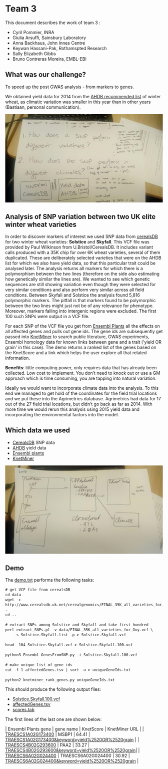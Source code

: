# Team 3

This document describes the work of team 3 :
+ Cyril Pommier, INRA
+ Giulia Arsuffi, Sainsbury Laboratory
+ Anna Backhaus, John Innes Centre
+ Keywan Hassani-Pak, Rothamspted Research
+ Sally Elizabeth Gibbs
+ Bruno Contreras Moreira, EMBL-EBI

## What was our challenge?

To speed up the post GWAS analysis - from markers to genes.

We obtained yield data for 2014 from the [AHDB recommended list](https://cereals.ahdb.org.uk) of winter wheat, 
as climatic variation was smaller in this year than in other years (Bastiaan, personal communication).   

![main questions](pics/photo_2019-03-08_15-55-22.jpg)

## Analysis of SNP variation between two UK elite winter wheat varieties

In order to discover markers of interest we used SNP data from [cerealsDB](http://www.cerealsdb.uk.net/cerealgenomics/CerealsDB/indexNEW.php) 
for two winter wheat varieties: **Solstice** and **Skyfall**. This VCF file was provided by Paul Wilkinson from U.Bristol/CerealsDB.
It includes variant calls produced with a 35K chip for over 6K wheat varieties, several of them duplicated.
These are deliberately selected varieties that were on the AHDB list for which we also have yield data, so that this particular trait could be analysed later. The analysis returns all markers for which there is a polymorphism between the two lines (therefore on the side also estimating how genetically similar the lines are). 
We wanted to see which genetic sequences are still showing variation even though they were selected for very similar conditions and also perform very similar across all field conditions. Between Skyfall and Solstice the analysis found 5,816 polymorphic markers. The pitfall is that markers found to be polymorphic between the two lines might just not be of any relevance for phenotype. Moreover, markers falling into intergenic regions were excluded. The first 100 such SNPs were output in a VCF file. 

For each SNP of the VCF file you get from [Ensembl Plants](http://plants.ensembl.org) all the effects on all affected genes and pulls out gene ids. The gene ids are subsequently get passed into [KnetMiner](http://knetminer.rothamsted.ac.uk/) to search public literature, GWAS experiments, Ensembl homology data for known links between gene and a trait ('yield OR grain' in this case). The demo returns a ranked list of the genes based on the KnetScore and a link which helps the user explore all that related information.

**Benefits**: little computing power, only requires data that has already been collected. Low cost to implement. You don’t need to knock out or use a GM approach which is time consuming, you are tapping into natural variation.

Ideally we would want to incorporate climate data into the analysis. To this end we managed to get hold of the coordinates for the field trial locations and we put these into the Agrimetrics database. Agrimetrics had data for 17 out of the 27 field trial locations, but didn’t go back as far as 2014. With more time we would rerun this analysis using 2015 yield data and incorporating the environmental factors into the model.

## Which data we used

* [CerealsDB](http://www.cerealsdb.uk.net/cerealgenomics/CerealsDB/indexNEW.php) SNP data
* [AHDB](https://cereals.ahdb.org.uk) yield data
* [Ensembl plants](http://plants.ensembl.org)
* [KnetMiner](http://knetminer.rothamsted.ac.uk)

![main data types and sources](pics/photo_2019-03-08_15-55-26.jpg)

## Demo

The [demo.txt](demo.txt) performs the following tasks: 

```console
# get VCF file from cerealsDB
cd data
wget -c http://www.cerealsdb.uk.net/cerealgenomics/FINAL_35K_all_varieties_for_Guy.vcf .
cd ..

# extract SNPs among Solstice and Skyfall and take first hundred
perl extract_SNPs.pl -v data/FINAL_35K_all_varieties_for_Guy.vcf \
	-s Solstice.Skyfall.list -p > Solstice.Skyfall.vcf

head -104 Solstice.Skyfall.vcf > Solstice.Skyfall.100.vcf

python3 Ensembl-GenesFromSNP.py -i Solstice.Skyfall.100.vcf

# make unique list of gene ids
cut -f 1 affectedGenes.tsv | sort -u > uniqueGeneIds.txt

python2 knetminer_rank_genes.py uniqueGeneIds.txt
```
This should produce the following output files:
+ [Solstice.Skyfall.100.vcf](./Solstice.Skyfall.100.vcf)
+ [affectedGenes.tsv](./affectedGenes.tsv)
+ [scores.tab](./scores.tab)

The first lines of the last one are shown below:

| Ensembl Plants gene | gene name | KnetScore | KnetMiner URL |
| [TRAESCS1A02G173400](http://plants.ensembl.org/Triticum_aestivum/Gene/Summary?g=TRAESCS1A02G173400) | MSBP1 | 64.41 | [TRAESCS1A02G173400&keyword=yield%2520OR%2520grain](http://knetminer.rothamsted.ac.uk/wheatknet/genepage?list=TRAESCS1A02G173400&keyword=yield%2520OR%2520grain) |
| [TRAESCS4B02G293600](http://plants.ensembl.org/Triticum_aestivum/Gene/Summary?g=TRAESCS4B02G293600)	| PAA2 |	33.27	| [TRAESCS4B02G293600&keyword=yield%2520OR%2520grain](http://knetminer.rothamsted.ac.uk/wheatknet/genepage?list=TRAESCS4B02G293600&keyword=yield%2520OR%2520grain)|
| [TRAESCS6A02G024400](http://plants.ensembl.org/Triticum_aestivum/Gene/Summary?g=TRAESCS6A02G024400)	| TRAESCS6A02G024400	| 30.92 | [TRAESCS6A02G024400&keyword=yield%2520OR%2520grain](http://knetminer.rothamsted.ac.uk/wheatknet/genepage?list=TRAESCS6A02G024400&keyword=yield%2520OR%2520grain) |

